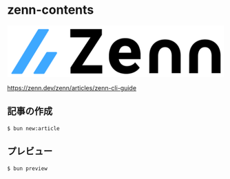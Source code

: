 # zenn-contents

<img src="docs/images/logo.png" alt="Zenn">

https://zenn.dev/zenn/articles/zenn-cli-guide

## 記事の作成

```shell
$ bun new:article
```

## プレビュー

```shell
$ bun preview
```
